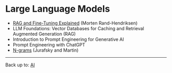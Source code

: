 # Large Language Models

- [RAG and Fine-Tuning Explained](RAGFineTuning.md) (Morten Rand-Hendriksen)
- LLM Foundations: Vector Databases for Caching and Retrieval Augmented Generation (RAG)
- Introduction to Prompt Engineering for Generative AI
- Prompt Engineering with ChatGPT
- [N-grams](ngrams.md) (Jurafsky and Martin)

----

Back up to: [AI](../index.md)
